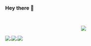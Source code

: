### Hey there 👋
<!--About Me--->



<!--GitHub Stats--->
&emsp;
<p align="center">
	<a href="https://github.com/anuraghazra/github-readme-stats">
		<img align="center" src="https://github-readme-stats.vercel.app/api?username=Benjamin-1111&count_private=true&show_icons=true&title_color=009356&icon_color=75B79A&hide_border=false&border_radius=7&custom_title=Delfini0184's Github Stats" />
	</a>
	
</p>


<a href="https://github.com/Benjamin-1111/Discord.py-unb-ext">
  <!-- Change the `github-readme-stats.anuraghazra1.vercel.app` to `github-readme-stats.vercel.app`  -->
  <img align="center" src="https://github-readme-stats.vercel.app/api/pin/?username=Benjamin-1111&repo=Discord.py-unb-ext&theme=material-palenight&card_width=350&show_owner=true" />
</a>
<a href="https://github.com/Benjamin-1111/discord.py-afk">
  <!-- Change the `github-readme-stats.anuraghazra1.vercel.app` to `github-readme-stats.vercel.app`  -->
  <img align="center" src="https://github-readme-stats.vercel.app/api/pin/?username=Benjamin-1111&repo=discord.py-afk&theme=material-palenight&card_width=350&show_owner=true" />
</a>
<a href="https://github.com/Benjamin-1111?tab=repositories&q=&type=public&language=">
  <img align="center" src="https://github-readme-stats.vercel.app/api/top-langs/?username=Benjamin-1111&layout=compact&theme=material-palenight&card_width=350&show_owner=true" />
</a>

